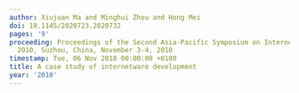 ```yaml
---
author: Xiujuan Ma and Minghui Zhou and Hong Mei
doi: 10.1145/2020723.2020732
pages: '9'
proceeding: Proceedings of the Second Asia-Pacific Symposium on Internetware, Internetware
  2010, Suzhou, China, November 3-4, 2010
timestamp: Tue, 06 Nov 2018 00:00:00 +0100
title: A case study of internetware development
year: '2010'
---
```


